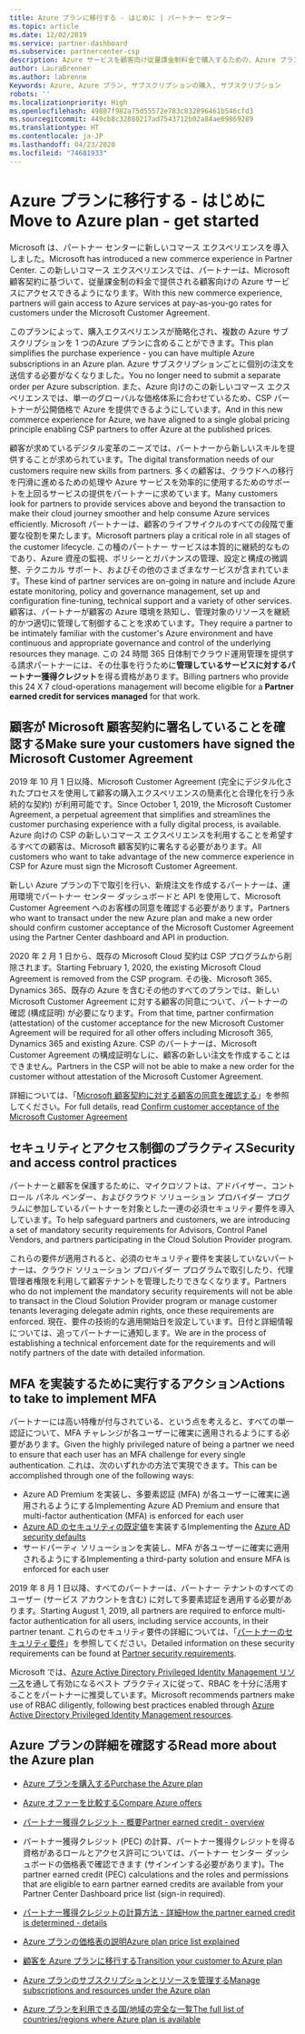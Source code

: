 ```yaml
---
title: Azure プランに移行する - はじめに | パートナー センター
ms.topic: article
ms.date: 12/02/2019
ms.service: partner-dashboard
ms.subservice: partnercenter-csp
description: Azure サービスを顧客向け従量課金制料金で購入するための、Azure プランのコマースエクスペリエンスについて説明します。 新しいセキュリティ要件についても説明します。
author: LauraBrenner
ms.author: labrenne
Keywords: Azure, Azure プラン, サブスクリプションの購入, サブスクリプション
robots: ''
ms.localizationpriority: High
ms.openlocfilehash: 49807f982a75d55572e783c832896461b546cfd3
ms.sourcegitcommit: 449cb8c32880217ad7543712b02a84ae69869289
ms.translationtype: HT
ms.contentlocale: ja-JP
ms.lasthandoff: 04/23/2020
ms.locfileid: "74681933"
---
```

# <a name="move-to-azure-plan---get-started"></a><span data-ttu-id="600cf-105">Azure プランに移行する - はじめに</span><span class="sxs-lookup"><span data-stu-id="600cf-105">Move to Azure plan - get started</span></span>

<span data-ttu-id="600cf-106">Microsoft は、パートナー センターに新しいコマース エクスペリエンスを導入しました。</span><span class="sxs-lookup"><span data-stu-id="600cf-106">Microsoft has introduced a new commerce experience in Partner Center.</span></span>  <span data-ttu-id="600cf-107">この新しいコマース エクスペリエンスでは、パートナーは、Microsoft 顧客契約に基づいて、従量課金制の料金で提供される顧客向けの Azure サービスにアクセスできるようになります。</span><span class="sxs-lookup"><span data-stu-id="600cf-107">With this new commerce experience, partners will gain access to Azure services at pay-as-you-go rates for customers under the Microsoft Customer Agreement.</span></span>

<span data-ttu-id="600cf-108">このプランによって、購入エクスペリエンスが簡略化され、複数の Azure サブスクリプションを 1 つのAzure プランに含めることができます。</span><span class="sxs-lookup"><span data-stu-id="600cf-108">This plan simplifies the purchase experience - you can have multiple Azure subscriptions in an Azure plan.</span></span> <span data-ttu-id="600cf-109">Azure サブスクリプションごとに個別の注文を送信する必要がなくなりました。</span><span class="sxs-lookup"><span data-stu-id="600cf-109">You no longer need to submit a separate order per Azure subscription.</span></span> <span data-ttu-id="600cf-110">また、Azure 向けのこの新しいコマース エクスペリエンスでは、単一のグローバルな価格体系に合わせているため、CSP パートナーが公開価格で Azure を提供できるようにしています。</span><span class="sxs-lookup"><span data-stu-id="600cf-110">And in this new commerce experience for Azure, we have aligned to a single global pricing principle enabling CSP partners to offer Azure at the published prices.</span></span>

<span data-ttu-id="600cf-111">顧客が求めているデジタル変革のニーズでは、パートナーから新しいスキルを提供することが求められています。</span><span class="sxs-lookup"><span data-stu-id="600cf-111">The digital transformation needs of our customers require new skills from partners.</span></span> <span data-ttu-id="600cf-112">多くの顧客は、クラウドへの移行を円滑に進めるための処理や Azure サービスを効率的に使用するためのサポートを上回るサービスの提供をパートナーに求めています。</span><span class="sxs-lookup"><span data-stu-id="600cf-112">Many customers look for partners to provide services above and beyond the transaction to make their cloud journey smoother and help consume Azure services efficiently.</span></span> <span data-ttu-id="600cf-113">Microsoft パートナーは、顧客のライフサイクルのすべての段階で重要な役割を果たします。</span><span class="sxs-lookup"><span data-stu-id="600cf-113">Microsoft partners play a critical role in all stages of the customer lifecycle.</span></span> <span data-ttu-id="600cf-114">この種のパートナー サービスは本質的に継続的なものであり、Azure 資産の監視、ポリシーとガバナンスの管理、設定と構成の微調整、テクニカル サポート、およびその他のさまざまなサービスが含まれています。</span><span class="sxs-lookup"><span data-stu-id="600cf-114">These kind of partner services are on-going in nature and include Azure estate monitoring, policy and governance management, set up and configuration fine-tuning, technical support and a variety of other services.</span></span> <span data-ttu-id="600cf-115">顧客は、パートナーが顧客の Azure 環境を熟知し、管理対象のリソースを継続的かつ適切に管理して制御することを求めています。</span><span class="sxs-lookup"><span data-stu-id="600cf-115">They require a partner to be intimately familiar with the customer's Azure environment and have continuous and appropriate governance and control of the underlying resources they manage.</span></span> <span data-ttu-id="600cf-116">この 24 時間 365 日体制でクラウド運用管理を提供する請求パートナーには、その仕事を行うために**管理しているサービスに対するパートナー獲得クレジット**を得る資格があります。</span><span class="sxs-lookup"><span data-stu-id="600cf-116">Billing partners who provide this 24 X 7 cloud-operations management will become eligible for a **Partner earned credit for services managed** for that work.</span></span>

## <a name="make-sure-your-customers-have-signed-the-microsoft-customer-agreement"></a><span data-ttu-id="600cf-117">顧客が Microsoft 顧客契約に署名していることを確認する</span><span class="sxs-lookup"><span data-stu-id="600cf-117">Make sure your customers have signed the Microsoft Customer Agreement</span></span>

<span data-ttu-id="600cf-118">2019 年 10 月 1 日以降、Microsoft Customer Agreement (完全にデジタル化されたプロセスを使用して顧客の購入エクスペリエンスの簡素化と合理化を行う永続的な契約) が利用可能です。</span><span class="sxs-lookup"><span data-stu-id="600cf-118">Since October 1, 2019, the Microsoft Customer Agreement, a perpetual agreement that simplifies and streamlines the customer purchasing experience with a fully digital process, is available.</span></span> <span data-ttu-id="600cf-119">Azure 向けの CSP の新しいコマース エクスペリエンスを利用することを希望するすべての顧客は、Microsoft 顧客契約に署名する必要があります。</span><span class="sxs-lookup"><span data-stu-id="600cf-119">All customers who want to take advantage of the new commerce experience in CSP for Azure must sign the Microsoft Customer Agreement.</span></span>

<span data-ttu-id="600cf-120">新しい Azure プランの下で取引を行い、新規注文を作成するパートナーは、運用環境でパートナー センター ダッシュボードと API を使用して、Microsoft Customer Agreement へのお客様の同意を確認する必要があります。</span><span class="sxs-lookup"><span data-stu-id="600cf-120">Partners who want to transact under the new Azure plan and make a new order should confirm customer acceptance of the Microsoft Customer Agreement using the Partner Center dashboard and API in production.</span></span>

<span data-ttu-id="600cf-121">2020 年 2 月 1 日から、既存の Microsoft Cloud 契約は CSP プログラムから削除されます。</span><span class="sxs-lookup"><span data-stu-id="600cf-121">Starting February 1, 2020, the existing Microsoft Cloud Agreement is removed from the CSP program.</span></span> <span data-ttu-id="600cf-122">その後、Microsoft 365、Dynamics 365、既存の Azure を含むその他のすべてのプランでは、新しい Microsoft Customer Agreement に対する顧客の同意について、パートナーの確認 (構成証明) が必要になります。</span><span class="sxs-lookup"><span data-stu-id="600cf-122">From that time, partner confirmation (attestation) of the customer acceptance for the new Microsoft Customer Agreement will be required for all other offers including Microsoft 365, Dynamics 365 and existing Azure.</span></span> <span data-ttu-id="600cf-123">CSP のパートナーは、Microsoft Customer Agreement の構成証明なしに、顧客の新しい注文を作成することはできません。</span><span class="sxs-lookup"><span data-stu-id="600cf-123">Partners in the CSP will not be able to make a new order for the customer without attestation of the Microsoft Customer Agreement.</span></span>

<span data-ttu-id="600cf-124">詳細については、「[Microsoft 顧客契約に対する顧客の同意を確認する](confirm-customer-agreement.md)」を参照してください。</span><span class="sxs-lookup"><span data-stu-id="600cf-124">For full details, read [Confirm customer acceptance of the Microsoft Customer Agreement](confirm-customer-agreement.md)</span></span>

## <a name="security-and-access-control-practices"></a><span data-ttu-id="600cf-125">セキュリティとアクセス制御のプラクティス</span><span class="sxs-lookup"><span data-stu-id="600cf-125">Security and access control practices</span></span>

<span data-ttu-id="600cf-126">パートナーと顧客を保護するために、マイクロソフトは、アドバイザー、コントロール パネル ベンダー、およびクラウド ソリューション プロバイダー プログラムに参加しているパートナーを対象とした一連の必須セキュリティ要件を導入しています。</span><span class="sxs-lookup"><span data-stu-id="600cf-126">To help safeguard partners and customers, we are introducing a set of mandatory security requirements for Advisors, Control Panel Vendors, and partners participating in the Cloud Solution Provider program.</span></span>

<span data-ttu-id="600cf-127">これらの要件が適用されると、必須のセキュリティ要件を実装していないパートナーは、クラウド ソリューション プロバイダー プログラムで取引したり、代理管理者権限を利用して顧客テナントを管理したりできなくなります。</span><span class="sxs-lookup"><span data-stu-id="600cf-127">Partners who do not implement the mandatory security requirements will not be able to transact in the Cloud Solution Provider program or manage customer tenants leveraging delegate admin rights, once these requirements are enforced.</span></span> <span data-ttu-id="600cf-128">現在、要件の技術的な適用開始日を設定しています。日付と詳細情報については、追ってパートナーに通知します。</span><span class="sxs-lookup"><span data-stu-id="600cf-128">We are in the process of establishing a technical enforcement date for the requirements and will notify partners of the date with detailed information.</span></span>

## <a name="actions-to-take-to-implement-mfa"></a><span data-ttu-id="600cf-129">MFA を実装するために実行するアクション</span><span class="sxs-lookup"><span data-stu-id="600cf-129">Actions to take to implement MFA</span></span>

<span data-ttu-id="600cf-130">パートナーには高い特権が付与されている、という点を考えると、すべての単一認証について、MFA チャレンジが各ユーザーに確実に適用されるようにする必要があります。</span><span class="sxs-lookup"><span data-stu-id="600cf-130">Given the highly privileged nature of being a partner we need to ensure that each user has an MFA challenge for every single authentication.</span></span> <span data-ttu-id="600cf-131">これは、次のいずれかの方法で実現できます。</span><span class="sxs-lookup"><span data-stu-id="600cf-131">This can be accomplished through one of the following ways:</span></span>

- <span data-ttu-id="600cf-132">Azure AD Premium を実装し、多要素認証 (MFA) が各ユーザーに確実に適用されるようにする</span><span class="sxs-lookup"><span data-stu-id="600cf-132">Implementing Azure AD Premium and ensure that multi-factor authentication (MFA) is enforced for each user</span></span>
- <span data-ttu-id="600cf-133">[Azure AD のセキュリティの既定値](https://docs.microsoft.com/azure/active-directory/conditional-access/concept-conditional-access-security-defaults)を実装する</span><span class="sxs-lookup"><span data-stu-id="600cf-133">Implementing the [Azure AD security defaults](https://docs.microsoft.com/azure/active-directory/conditional-access/concept-conditional-access-security-defaults)</span></span>
- <span data-ttu-id="600cf-134">サードパーティ ソリューションを実装し、MFA が各ユーザーに確実に適用されるようにする</span><span class="sxs-lookup"><span data-stu-id="600cf-134">Implementing a third-party solution and ensure MFA is enforced for each user</span></span>

<span data-ttu-id="600cf-135">2019 年 8 月 1 日以降、すべてのパートナーは、パートナー テナントのすべてのユーザー (サービス アカウントを含む) に対して多要素認証を適用する必要があります。</span><span class="sxs-lookup"><span data-stu-id="600cf-135">Starting August 1, 2019, all partners are required to enforce multi-factor authentication for all users, including service accounts, in their partner tenant.</span></span> <span data-ttu-id="600cf-136">これらのセキュリティ要件の詳細については、「[パートナーのセキュリティ要件](https://docs.microsoft.com/partner-center/partner-security-requirements)」を参照してください。</span><span class="sxs-lookup"><span data-stu-id="600cf-136">Detailed information on these security requirements can be found at [Partner security requirements](https://docs.microsoft.com/partner-center/partner-security-requirements).</span></span>

<span data-ttu-id="600cf-137">Microsoft では、[Azure Active Directory Privileged Identity Management リソース](https://docs.microsoft.com/azure/active-directory/privileged-identity-management/pim-configure)を通して有効になるベスト プラクティスに従って、RBAC を十分に活用することをパートナーに推奨しています。</span><span class="sxs-lookup"><span data-stu-id="600cf-137">Microsoft recommends partners make use of RBAC diligently, following best practices enabled through [Azure Active Directory Privileged Identity Management resources](https://docs.microsoft.com/azure/active-directory/privileged-identity-management/pim-configure).</span></span>

## <a name="read-more-about-the-azure-plan"></a><span data-ttu-id="600cf-138">Azure プランの詳細を確認する</span><span class="sxs-lookup"><span data-stu-id="600cf-138">Read more about the Azure plan</span></span>

- [<span data-ttu-id="600cf-139">Azure プランを購入する</span><span class="sxs-lookup"><span data-stu-id="600cf-139">Purchase the Azure plan</span></span>](purchase-azure-plan.md)

- [<span data-ttu-id="600cf-140">Azure オファーを比較する</span><span class="sxs-lookup"><span data-stu-id="600cf-140">Compare Azure offers</span></span>](compare-azure-offers.md)

- [<span data-ttu-id="600cf-141">パートナー獲得クレジット - 概要</span><span class="sxs-lookup"><span data-stu-id="600cf-141">Partner earned credit - overview</span></span>](partner-earned-credit.md)

- <span data-ttu-id="600cf-142">パートナー獲得クレジット (PEC) の計算、パートナー獲得クレジットを得る資格があるロールとアクセス許可については、パートナー センター ダッシュボードの価格表で確認できます (サインインする必要があります)。</span><span class="sxs-lookup"><span data-stu-id="600cf-142">The partner earned credit (PEC) calculations and the roles and permissions that are eligible to earn partner earned credits are available from your Partner Center Dashboard price list (sign-in required).</span></span>

- [<span data-ttu-id="600cf-143">パートナー獲得クレジットの計算方法 - 詳細</span><span class="sxs-lookup"><span data-stu-id="600cf-143">How the partner earned credit is determined - details</span></span>](partner-earned-credit-explanation.md)
- [<span data-ttu-id="600cf-144">Azure プランの価格表の説明</span><span class="sxs-lookup"><span data-stu-id="600cf-144">Azure plan price list explained</span></span>](azure-plan-price-list.md)
- [<span data-ttu-id="600cf-145">顧客を Azure プランに移行する</span><span class="sxs-lookup"><span data-stu-id="600cf-145">Transition your customer to Azure plan</span></span>](azure-plan-transition.md)
- [<span data-ttu-id="600cf-146">Azure プランのサブスクリプションとリソースを管理する</span><span class="sxs-lookup"><span data-stu-id="600cf-146">Manage subscriptions and resources under the Azure plan</span></span>](azure-plan-manage.md)
- [<span data-ttu-id="600cf-147">Azure プランを利用できる国/地域の完全な一覧</span><span class="sxs-lookup"><span data-stu-id="600cf-147">The full list of countries/regions where Azure plan is available</span></span>](https://query.prod.cms.rt.microsoft.com/cms/api/am/binary/RE3QN0x)
